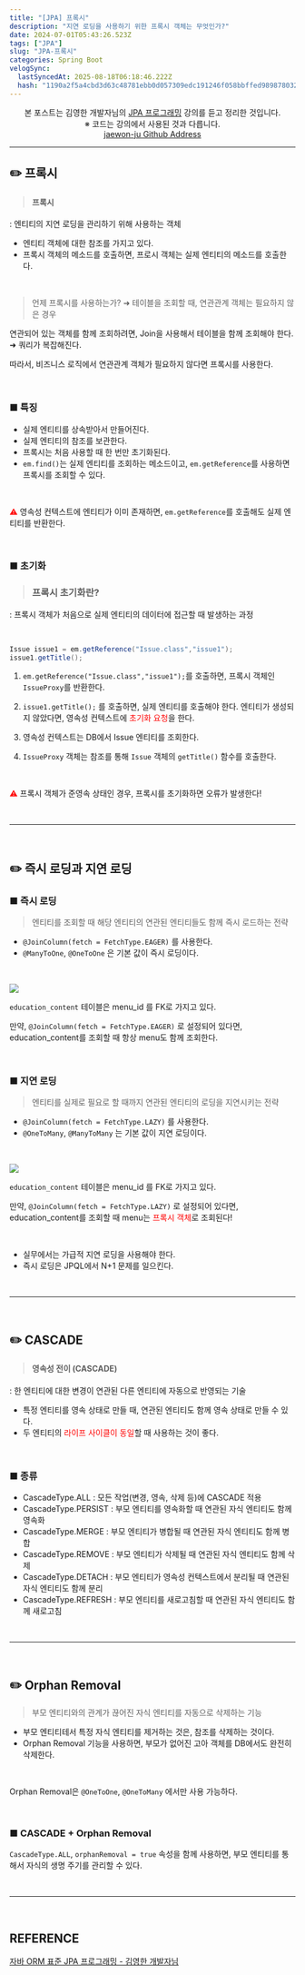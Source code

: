 ```yaml
---
title: "[JPA] 프록시"
description: "지연 로딩을 사용하기 위한 프록시 객체는 무엇인가?"
date: 2024-07-01T05:43:26.523Z
tags: ["JPA"]
slug: "JPA-프록시"
categories: Spring Boot
velogSync:
  lastSyncedAt: 2025-08-18T06:18:46.222Z
  hash: "1190a2f5a4cbd3d63c48781ebb0d057309edc191246f058bbffed989878032c1"
---
```


<center>본 포스트는 김영한 개발자님의 <a href = "https://www.inflearn.com/course/ORM-JPA-Basic">JPA 프로그래밍</a> 강의를 듣고 정리한 것입니다.<br> ※ 코드는 강의에서 사용된 것과 다릅니다.<br> <a href = https://github.com/jaewon-ju/Learning_Spring>jaewon-ju Github Address</a></center>


---


## ✏️ 프록시
> #### 프록시
: 엔티티의 지연 로딩을 관리하기 위해 사용하는 객체

- 엔티티 객체에 대한 참조를 가지고 있다.
- 프록시 객체의 메소드를 호출하면, 프로시 객체는 실제 엔티티의 메소드를 호출한다.

<br>

> 언제 프록시를 사용하는가?
➜ 테이블을 조회할 때, 연관관계 객체는 필요하지 않은 경우

연관되어 있는 객체를 함께 조회하려면, Join을 사용해서 테이블을 함께 조회해야 한다.
➜ 쿼리가 복잡해진다.

따라서, 비즈니스 로직에서 연관관계 객체가 필요하지 않다면 프록시를 사용한다.

<br>

### ■ 특징

- 실제 엔티티를 상속받아서 만들어진다.
- 실제 엔티티의 참조를 보관한다.
- 프록시는 처음 사용할 때 한 번만 초기화된다.
- ```em.find()```는 실제 엔티티를 조회하는 메소드이고, ```em.getReference```를 사용하면 프록시를 조회할 수 있다.

<br>

<span style = "color:red">⚠️</span> 영속성 컨텍스트에 엔티티가 이미 존재하면, ```em.getReference```를 호출해도 실제 엔티티를 반환한다.

<br>

### ■ 초기화
>### 프록시 초기화란?
: 프록시 객체가 처음으로 실제 엔티티의 데이터에 접근할 때 발생하는 과정

<br>

```java
Issue issue1 = em.getReference("Issue.class","issue1");
issue1.getTitle();
```

1. ```em.getReference("Issue.class","issue1");```를 호출하면, 프록시 객체인 ```IssueProxy```를 반환한다.

2. ```issue1.getTitle();``` 를 호출하면, 실제 엔티티를 호출해야 한다.
엔티티가 생성되지 않았다면, 영속성 컨텍스트에 <span style = "color:red">초기화 요청</span>을 한다.

3. 영속성 컨텍스트는 DB에서 Issue 엔티티를 조회한다.

4. ```IssueProxy``` 객체는 참조를 통해 ```Issue``` 객체의 ```getTitle()``` 함수를 호출한다.

<br>

<span style = "color:red">⚠️</span> 프록시 객체가 준영속 상태인 경우, 프록시를 초기화하면 오류가 발생한다!

<br>

---

<br>

## ✏️ 즉시 로딩과 지연 로딩
### ■ 즉시 로딩
> 엔티티를 조회할 때 해당 엔티티의 연관된 엔티티들도 함께 즉시 로드하는 전략

- ```@JoinColumn(fetch = FetchType.EAGER)``` 를 사용한다.
- ```@ManyToOne```, ```@OneToOne``` 은 기본 값이 즉시 로딩이다.
<br>

![](https://velog.velcdn.com/images/jaewon-ju/post/a9b0cdfc-f30f-4a21-b27c-ffbd2b071d5d/image.png)

```education_content``` 테이블은 menu_id 를 FK로 가지고 있다.

만약, ```@JoinColumn(fetch = FetchType.EAGER)``` 로 설정되어 있다면, education_content를 조회할 때 항상 menu도 함께 조회한다.

<br>

### ■ 지연 로딩
> 엔티티를 실제로 필요로 할 때까지 연관된 엔티티의 로딩을 지연시키는 전략

- ```@JoinColumn(fetch = FetchType.LAZY)``` 를 사용한다.
- ```@OneToMany```, ```@ManyToMany``` 는 기본 값이 지연 로딩이다.

<br>

![](https://velog.velcdn.com/images/jaewon-ju/post/a9b0cdfc-f30f-4a21-b27c-ffbd2b071d5d/image.png)

```education_content``` 테이블은 menu_id 를 FK로 가지고 있다.

만약, ```@JoinColumn(fetch = FetchType.LAZY)``` 로 설정되어 있다면, education_content를 조회할 때 menu는 <span style = "color:red"> 프록시 객체</span>로 조회된다!

<br>

- 실무에서는 가급적 지연 로딩을 사용해야 한다.
- 즉시 로딩은 JPQL에서 N+1 문제를 일으킨다.

<br>

---

<br>

## ✏️ CASCADE
>#### 영속성 전이 (CASCADE)
: 한 엔티티에 대한 변경이 연관된 다른 엔티티에 자동으로 반영되는 기술

- 특정 엔티티를 영속 상태로 만들 때, 연관된 엔티티도 함께 영속 상태로 만들 수 있다.
- 두 엔티티의 <span style = "color:red">라이프 사이클이 동일</span>할 때 사용하는 것이 좋다.

<br>

### ■ 종류

- CascadeType.ALL : 모든 작업(변경, 영속, 삭제 등)에 CASCADE 적용
- CascadeType.PERSIST : 부모 엔티티를 영속화할 때 연관된 자식 엔티티도 함께 영속화
- CascadeType.MERGE : 부모 엔티티가 병합될 때 연관된 자식 엔티티도 함께 병합
- CascadeType.REMOVE : 부모 엔티티가 삭제될 때 연관된 자식 엔티티도 함께 삭제
- CascadeType.DETACH : 부모 엔티티가 영속성 컨텍스트에서 분리될 때 연관된 자식 엔티티도 함께 분리
- CascadeType.REFRESH : 부모 엔티티를 새로고침할 때 연관된 자식 엔티티도 함께 새로고침

<br>

---

<br>

## ✏️ Orphan Removal
> 부모 엔티티와의 관계가 끊어진 자식 엔티티를 자동으로 삭제하는 기능

- 부모 엔티티테서 특정 자식 엔티티를 제거하는 것은, 참조를 삭제하는 것이다.
- Orphan Removal 기능을 사용하면, 부모가 없어진 고아 객체를 DB에서도 완전히 삭제한다.

<br>

Orphan Removal은 ```@OneToOne```, ```@OneToMany``` 에서만 사용 가능하다.

<br>

### ■ CASCADE + Orphan Removal
```CascadeType.ALL```, ```orphanRemoval = true``` 속성을 함께 사용하면, 부모 엔티티를 통해서 자식의 생명 주기를 관리할 수 있다.

<br>

---

<br>

## REFERENCE
<a href = "https://www.inflearn.com/course/ORM-JPA-Basic">자바 ORM 표준 JPA 프로그래밍 - 김영한 개발자님</a>